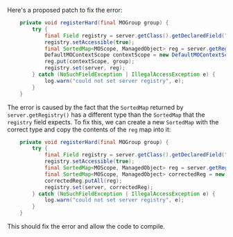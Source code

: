 Here's a proposed patch to fix the error:
```java
    private void registerHard(final MOGroup group) {
        try {
            final Field registry = server.getClass().getDeclaredField("registry");
            registry.setAccessible(true);
            final SortedMap<MOScope, ManagedObject> reg = server.getRegistry();
            DefaultMOContextScope contextScope = new DefaultMOContextScope(new OctetString(""), group.getScope());
            reg.put(contextScope, group);
            registry.set(server, reg);
        } catch (NoSuchFieldException | IllegalAccessException e) {
            log.warn("could not set server registry", e);
        }
    }
```
The error is caused by the fact that the `SortedMap` returned by `server.getRegistry()` has a different type than the `SortedMap` that the `registry` field expects. To fix this, we can create a new `SortedMap` with the correct type and copy the contents of the `reg` map into it:
```java
    private void registerHard(final MOGroup group) {
        try {
            final Field registry = server.getClass().getDeclaredField("registry");
            registry.setAccessible(true);
            final SortedMap<MOScope, ManagedObject> reg = server.getRegistry();
            final SortedMap<MOScope, ManagedObject> correctedReg = new TreeMap<MOScope, ManagedObject>(reg);
            correctedReg.putAll(reg);
            registry.set(server, correctedReg);
        } catch (NoSuchFieldException | IllegalAccessException e) {
            log.warn("could not set server registry", e);
        }
    }
```
This should fix the error and allow the code to compile.